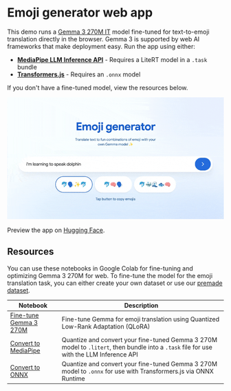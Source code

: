 # Emoji generator web app
This demo runs a [Gemma 3 270M IT](https://huggingface.co/google/gemma-3-270m-it) model fine-tuned for text-to-emoji translation directly in the browser. Gemma 3 is supported by web AI frameworks that make deployment easy. Run the app using either:

* **[MediaPipe LLM Inference API](./app-mediapipe)** - Requires a LiteRT model in a `.task` bundle
* **[Transformers.js](./app-transformersjs)** - Requires an `.onnx` model

If you don't have a fine-tuned model, view the resources below. 

![Alt text](./emoji-generator-web-app.gif)

Preview the app on [Hugging Face](https://goo.gle/emoji-gemma-demo).

## Resources

You can use these notebooks in Google Colab for fine-tuning and optimizing Gemma 3 270M for web. To fine-tune the model for the emoji translation task, you can either create your own dataset or use our [premade dataset](./resources/Emoji%20Translation%20Dataset%20-%20Dataset.csv).

| Notebook  | Description |
| ------------- |-------------|
| [Fine-tune Gemma 3 270M](./resources/Fine_tune_Gemma_3_270M_for_emoji_generation.ipynb)   | Fine-tune Gemma for emoji translation using Quantized Low-Rank Adaptation (QLoRA) |
| [Convert to MediaPipe](./resources/Convert_Gemma_3_270M_to_LiteRT_for_MediaPipe_LLM_Inference_API.ipynb) | Quantize and convert your fine-tuned Gemma 3 270M model to `.litert`, then bundle into a `.task` file for use with the LLM Inference API |
| [Convert to ONNX](./resources/Convert_Gemma_3_270M_to_ONNX.ipynb) | Quantize and convert your fine-tuned Gemma 3 270M model to `.onnx` for use with Transformers.js via ONNX Runtime  |
